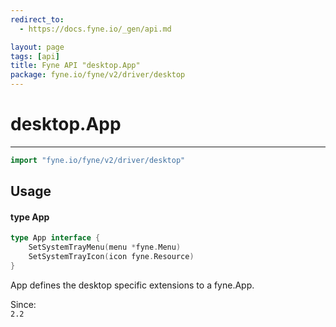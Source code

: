```yaml
---
redirect_to:
  - https://docs.fyne.io/_gen/api.md

layout: page
tags: [api]
title: Fyne API "desktop.App"
package: fyne.io/fyne/v2/driver/desktop
---
```

# desktop.App
---
```go
import "fyne.io/fyne/v2/driver/desktop"
```

## Usage

#### type App

```go
type App interface {
	SetSystemTrayMenu(menu *fyne.Menu)
	SetSystemTrayIcon(icon fyne.Resource)
}
```

App defines the desktop specific extensions to a fyne.App.


<div class="since">Since: <code>
2.2</code></div>
